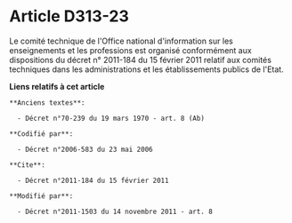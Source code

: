 # Article D313-23

Le comité technique de l'Office national d'information sur les enseignements et les professions est organisé conformément aux
dispositions du décret n° 2011-184 du 15 février 2011 relatif aux comités techniques dans les administrations et les
établissements publics de l'Etat.

**Liens relatifs à cet article**

	**Anciens textes**:

	  - Décret n°70-239 du 19 mars 1970 - art. 8 (Ab)

	**Codifié par**:

	  - Décret n°2006-583 du 23 mai 2006

	**Cite**:

	  - Décret n°2011-184 du 15 février 2011

	**Modifié par**:

	  - Décret n°2011-1503 du 14 novembre 2011 - art. 8
